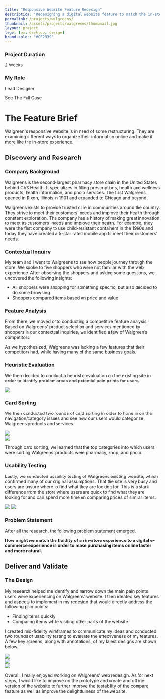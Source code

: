 ```yaml
---
title: "Responsive Website Feature Redesign"
description: "Redesigning a digital website feature to match the in-store experience."
permalink: /projects/walgreens/
thumbnail: /assets/projects/walgreens/thumbnail.jpg
layout: project
tags: [ux, desktop, design]
brand-color: "#CF2339"
---
```

<div id="hero" style="background-image: url({{ page.thumbnail }});"></div>
<div class="overview wrap">
  <div class="container">
    <div>
      <h3>Project Duration</h3>
      <p>2 Weeks</p>
    </div>
    <div>
      <h3>My Role</h3>
      <p>Lead Designer</p>
    </div>
    <div>
      <a class="btn disabled" style="background-color:{{ page.brand-color }};">See The Full Case</a>
    </div>
  </div>
</div>
<div class="brief wrap" style="background-color:{{ page.brand-color }};">
  <div class="container">
    <h1>The Feature Brief</h1>
    <p>
      Walgreen's responsive website is in need of some restructuring.
      They are examining different ways to organize their information online and make it more like the in-store experience.
    </p>
  </div>
</div>
<div class="article wrap">
  <div class="container">
    <div class="row">
      <div>
        <h2 class="sticky" style="color:{{ page.brand-color }}">Discovery and Research</h2>
      </div>
      <div>
        <h3>Company Background</h3>
        <p>
          Walgreens is the second-largest pharmacy store chain in the United States behind CVS Health.
          It specializes in filling prescriptions, health and wellness products, health information, and photo services.
          The first Walgreens opened in Dixon, Illinois in 1901 and expanded to Chicago and beyond.
        </p>
        <p>
          Walgreens exists to provide trusted care in communities around the country.
          They strive to meet their customers’ needs and improve their health through constant exploration.
          The company has a history of making great innovation to meet its customers’ needs and improve their health.
          For example, they were the first company to use child-resistant containers in the 1960s and today they have created a 5-star rated mobile app to meet their customers’ needs.
        </p>
        <h3>Contextual Inquiry</h3>
        <p>
          My team and I went to Walgreens to see how people journey through the store. We spoke to five shoppers who were not familiar with the web experience. After observing the shoppers and asking some questions, we uncovered the following insights:
        </p>
        <ul>
          <li>All shoppers were shopping for something specific, but also decided to do some browsing</li>
          <li>Shoppers compared items based on price and value</li>
        </ul>
        <h3>Feature Analysis</h3>
        <p>
          From there, we moved onto conducting a competitive feature analysis. Based on Walgreens’ product selection and services mentioned by shoppers in our contextual inquiries, we identified a few of Walgreen’s competitors.
        </p>
        <p>
          As we hypothesized, Walgreens was lacking a few features that their competitors had, while having many of the same business goals.
        </p>
        <h3>Heuristic Evaluation</h3>
        <p>
          We then decided to conduct a heuristic evaluation on the existing site in order to identify problem areas and potential pain points for users.
        </p>
        <img src="/assets/projects/walgreens/graph.jpg">
        <h3>Card Sorting</h3>
        <p>
          We then conducted two rounds of card sorting in order to hone in on the navigation/category issues and see how our users would categorize Walgreens products and services.
        </p>
        <div class="double">
          <div>
            <img src="/assets/projects/walgreens/card1.jpg">
          </div>
          <div>
            <img src="/assets/projects/walgreens/card2.jpg">
          </div>
        </div>
        <p>
          Through card sorting, we learned that the top categories into which users were sorting Walgreens’ products were pharmacy, shop, and photo.
        </p>
        <h3>Usability Testing</h3>
        <p>
          Lastly, we conducted usability testing of Walgreens existing website, which confirmed many of our original assumptions. That the site is very busy and users are unsure where to find what they are looking for. This is a stark difference from the store where users are quick to find what they are looking for and can spend more time on comparing prices of similar items.
        </p>
        <img src="/assets/projects/walgreens/test1.jpg">
        <img src="/assets/projects/walgreens/test2.jpg">
        <h3>Problem Statement</h3>
        <p>
          After all the research, the following problem statement emerged.
        </p>
        <p>
          <strong>How might we match the fluidity of an in-store experience to a digital e-commerce experience in order to make purchasing items online faster and more natural.</strong>
        </p>
      </div>
    </div>
    <div class="row">
      <div>
        <h2 style="color:{{ page.brand-color }}">Deliver and Validate</h2>
      </div>
      <div>
        <h3>The Design</h3>
        <p>
          My research helped me identify and narrow down the main pain points users were experiencing on Walgreens’ website. I then ideated key features and aspects to implement in my redesign that would directly address the following pain points:
        </p>
        <ul>
          <li>Finding items quickly</li>
          <li>Comparing items while visiting other parts of the website</li>
        </ul>
        <p>
          I created mid-fidelity wireframes to communicate my ideas and conducted two rounds of usability testing to evaluate the effectiveness of my features. A few key screens, along with annotations, of my latest designs are shown below.
        </p>
        <div class="triple">
          <div>
            <img class="screen" src="/assets/projects/walgreens/screen1.jpg"/>
          </div>
          <div>
            <img class="screen" src="/assets/projects/walgreens/screen2.jpg"/>
          </div>
          <div>
            <img class="screen" src="/assets/projects/walgreens/screen3.jpg"/>
          </div>
        </div>
        <p>
          Overall, I really enjoyed working on Walgreens’ web redesign. As for next steps, I would like to improve on the prototype and create and offline version of the website to further improve the testability of the compare feature as well as improve the delightfulness of the website.
        </p>
      </div>
    </div>
  </div>
</div>
